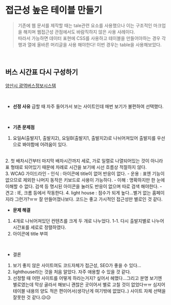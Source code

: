<br>

# 접근성 높은 테이블 만들기
 > 기존에 웹 문서를 제작할 때는 tale관련 요소를 사용했으나 이는 구조적인 마크업을 해치며 웹접근성 관점에서도 바람직하지 않은 사용 사례이다. <br> 따라서 가능하면 데이터 표현에 CSS를 사용하고 테이블을 만들어야하는 경우 각 행과 열에 올바른 머리글을 사용 해야한다! 이번 경우는 table을 사용해보았다.

<br>

## 버스 시간표 다시 구성하기
[양산시 광역버스정보시스템](http://bus.yangsan.go.kr/yangsan_2016/yangsan_mobile/busline/bus_search_time.php?lineID=0010009002&lineName=10%B9%F8)

<br>

- __선정 사유__
급할 때 자주 들어가서 보는 사이트인데 매번 보기가 불편하여 선택했다. 

<br>

- __기존 문제점__
1. 요일A(출발지1, 출발지2), 요일B(출발지1, 출발지2)로 나뉘어져있어 출발지를 우선으로 봐야함에 어려움이 있다.
<br>
2. 첫 배차시간부터 마지막 배차시간까지 세로, 가로 일렬로 나열되어있는 것이 아니라 표 형태로 되어있기 때문에 차례로 시간을 보기에 시선 흐름상 적절하지 않다.
<br>
3. WCAG 가이드라인
  - 인식 : 아이콘에 title이 없어 반응이 없다.
  - 운용 : 표엔 기능이 없으므로 제외한 나머지 동작은 키보드로 사용이 가능하다.
  - 이해 : 명확하지만 한 눈에 이해할 수 없다. 검색 등 명시된 아이콘을 눌러도 반응이 없으며 따로 검색 해야한다.
  - 견고 : IE, 크롬 등에서 작동한다.
4. light house 
: 점수가 되게 높다...별거 없는 홈페이지라 그런가?ㅠㅠ 잘 만들어졌나보다. 코드는 좋고 가시적인 접근성만 별로인 것 같다.


<br>

- __문제 해결__
1. 4개로 나뉘어져있던 컨텐츠를 크게 두 개로 나누었다.
1-1. 다시 출발지별로 나누어 시간표를 세로로 정렬하였다.
2. 아이콘에 title 부여

<br>

- 결론
1. 보기 좋지 않은 사이트여도 코드자체가 접근성, SEO가 좋을 수 있다...
2. lighthouse라는 것을 처음 알았다. 자주 애용할 수 있을 것 같다.
3. 선정할 때 어떤 사이트를 어떻게 하라는거지? 싶어서 헤맸다...그리고 분명 보기엔 별로였는데 막상 골라서 해보니 괜찮은 곳이어서 별로 고칠 것이 없었다ㅠㅠ
심지어 테이블 내용의 양도 적은 편이어서(생각난게 여기밖에 없었다..) 사이트 자체 선택을 잘못한 것 같다.😥😥